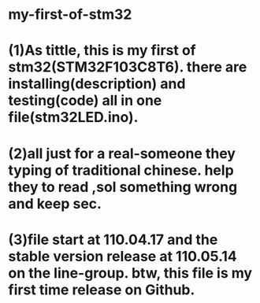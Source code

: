 # my-first-of-stm32
# (1)As tittle, this is my first of stm32(STM32F103C8T6). there are installing(description) and testing(code) all in one file(stm32LED.ino). 
# (2)all just for a real-someone they typing of traditional chinese. help they to read ,sol something wrong and keep sec. 
# (3)file start at 110.04.17 and the stable version release at 110.05.14 on the line-group. btw, this file is my first time release on Github.
#
